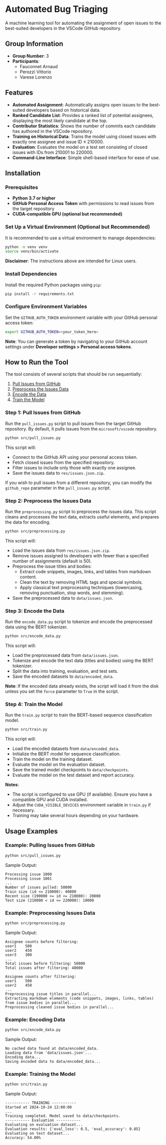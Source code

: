 # Automated Bug Triaging

A machine learning tool for automating the assignment of open issues to the best-suited developers in the VSCode GitHub
repository.

## Group Information

- **Group Number**: 3
- **Participants**:
    - Fauconnet Arnaud
    - Perozzi Vittorio
    - Varese Lorenzo

## Features

- **Automated Assignment**: Automatically assigns open issues to the best-suited developers based on historical data.
- **Ranked Candidate List**: Provides a ranked list of potential assignees, displaying the most likely candidate at the
  top.
- **Contributor Statistics**: Shows the number of commits each candidate has authored in the VSCode repository.
- **Training on Historical Data**: Trains the model using closed issues with exactly one assignee and issue ID ≤ 210000.
- **Evaluation**: Evaluates the model on a test set consisting of closed issues with IDs from 210001 to 220000.
- **Command-Line Interface**: Simple shell-based interface for ease of use.

## Installation

### Prerequisites

- **Python 3.7 or higher**
- **GitHub Personal Access Token** with permissions to read issues from the target repository
- **CUDA-compatible GPU (optional but recommended)**

### Set Up a Virtual Environment (Optional but Recommended)

It is recommended to use a virtual environment to manage dependencies:

```bash
python -m venv venv
source venv/bin/activate
```

**Disclaimer**: The instructions above are intended for Linux users.

### Install Dependencies

Install the required Python packages using `pip`:

```bash
pip install -r requirements.txt
```

### Configure Environment Variables

Set the `GITHUB_AUTH_TOKEN` environment variable with your GitHub personal access token:

```bash
export GITHUB_AUTH_TOKEN=<your_token_here>
```

**Note**: You can generate a token by navigating to your GitHub account settings under **Developer settings > Personal
access tokens**.

## How to Run the Tool

The tool consists of several scripts that should be run sequentially:

1. [Pull Issues from GitHub](#step-1-pull-issues-from-github)
2. [Preprocess the Issues Data](#step-2-preprocess-the-issues-data)
3. [Encode the Data](#step-3-encode-the-data)
4. [Train the Model](#step-4-train-the-model)

### Step 1: Pull Issues from GitHub

Run the `pull_issues.py` script to pull issues from the target GitHub repository. By default, it pulls issues from the
`microsoft/vscode` repository.

```bash
python src/pull_issues.py
```

This script will:

- Connect to the GitHub API using your personal access token.
- Fetch closed issues from the specified repository.
- Filter issues to include only those with exactly one assignee.
- Save the issues data to `res/issues.json.zip`.

If you wish to pull issues from a different repository, you can modify the `github_repo` parameter in the
`pull_issues.py` script.

### Step 2: Preprocess the Issues Data

Run the `preprocessing.py` script to preprocess the issues data. This script cleans and processes the text data,
extracts useful elements, and prepares the data for encoding.

```bash
python src/preprocessing.py
```

This script will:

- Load the issues data from `res/issues.json.zip`.
- Remove issues assigned to developers with fewer than a specified number of assignments (default is 50).
- Preprocess the issue titles and bodies:
    - Extract code snippets, images, links, and tables from markdown content.
    - Clean the text by removing HTML tags and special symbols.
    - Apply classical text preprocessing techniques (lowercasing, removing punctuation, stop words, and stemming).
- Save the preprocessed data to `data/issues.json`.

### Step 3: Encode the Data

Run the `encode_data.py` script to tokenize and encode the preprocessed data using the BERT tokenizer.

```bash
python src/encode_data.py
```

This script will:

- Load the preprocessed data from `data/issues.json`.
- Tokenize and encode the text data (titles and bodies) using the BERT tokenizer.
- Split the data into training, evaluation, and test sets.
- Save the encoded datasets to `data/encoded_data`.

**Note**: If the encoded data already exists, the script will load it from the disk unless you set the `force` parameter
to `True` in the script.

### Step 4: Train the Model

Run the `train.py` script to train the BERT-based sequence classification model.

```bash
python src/train.py
```

This script will:

- Load the encoded datasets from `data/encoded_data`.
- Initialize the BERT model for sequence classification.
- Train the model on the training dataset.
- Evaluate the model on the evaluation dataset.
- Save the trained model checkpoints to `data/checkpoints`.
- Evaluate the model on the test dataset and report accuracy.

**Notes**:

- The script is configured to use GPU (if available). Ensure you have a compatible GPU and CUDA installed.
- Adjust the `CUDA_VISIBLE_DEVICES` environment variable in `train.py` if necessary.
- Training may take several hours depending on your hardware.

## Usage Examples

### Example: Pulling Issues from GitHub

```bash
python src/pull_issues.py
```

Sample Output:

```
Processing issue 1000
Processing issue 1001
...
Number of issues pulled: 50000
Train size (id <= 210000): 40000
Recent size (190000 <= id <= 210000): 20000
Test size (210000 < id <= 220000): 10000
```

### Example: Preprocessing Issues Data

```bash
python src/preprocessing.py
```

Sample Output:

```
Assignee counts before filtering:
user1    500
user2    450
user3    300
...
Total issues before filtering: 50000
Total issues after filtering: 48000

Assignee counts after filtering:
user1    500
user2    450
...
Preprocessing issue titles in parallel...
Extracting markdown elements (code snippets, images, links, tables) from issue bodies in parallel...
Preprocessing cleaned issue bodies in parallel...
```

### Example: Encoding Data

```bash
python src/encode_data.py
```

Sample Output:

```
No cached data found at data/encoded_data.
Loading data from 'data/issues.json'...
Encoding data...
Saving encoded data to data/encoded_data...
```

### Example: Training the Model

```bash
python src/train.py
```

Sample Output:

```
----------- TRAINING -----------
Started at 2024-10-24 12:00:00
...
Training completed. Model saved to data/checkpoints.
----------- Evaluation -----------
Evaluating on evaluation dataset...
Evaluation results: {'eval_loss': 0.5, 'eval_accuracy': 0.85}
Evaluating on test dataset...
Accuracy: 54.00%
```
